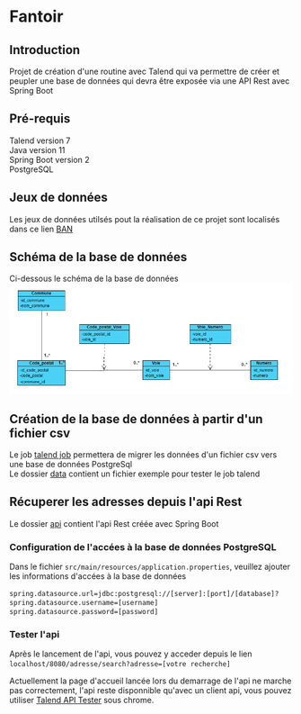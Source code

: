 # Fantoir  
## Introduction  
Projet de création d'une routine avec Talend qui va permettre de créer et peupler une base de données qui devra être exposée via une API Rest avec Spring Boot  

## Pré-requis  
Talend version 7  
Java version 11  
Spring Boot version 2  
PostgreSQL  

## Jeux de données  
Les jeux de données utilsés pout la réalisation de ce projet sont localisés dans ce lien [BAN](https://adresse.data.gouv.fr/data/ban/adresses/latest/csv/)  

## Schéma de la base de données  
Ci-dessous le schéma de la base de données  
![alt text](db_schema/class_diagram.png "Schéma base de données")

## Création de la base de données à partir d'un fichier csv  
Le job [talend job](job_talend/) permettera de migrer les données d'un fichier csv vers une base de données PostgreSql  
Le dossier [data](data/) contient un fichier exemple pour tester le job talend  

## Récuperer les adresses depuis l'api Rest  
Le dossier [api](api/) contient l'api Rest créée avec Spring Boot  
### Configuration de l'accées à la base de données PostgreSQL  
Dans le fichier `src/main/resources/application.properties`, veuillez ajouter les informations d'accées à la base de données  
```properties
spring.datasource.url=jdbc:postgresql://[server]:[port]/[database]?
spring.datasource.username=[username]
spring.datasource.password=[password]
```
### Tester l'api  
Après le lancement de l'api, vous pouvez y acceder depuis le lien  
`localhost/8080/adresse/search?adresse=[votre recherche]`  

Actuellement la page d'accueil lancée lors du demarrage de l'api ne marche pas correctement, l'api reste disponnible qu'avec un client api, vous pouvez utiliser [Talend API Tester](https://chrome.google.com/webstore/detail/talend-api-tester-free-ed/aejoelaoggembcahagimdiliamlcdmfm?hl=fr) sous chrome.
